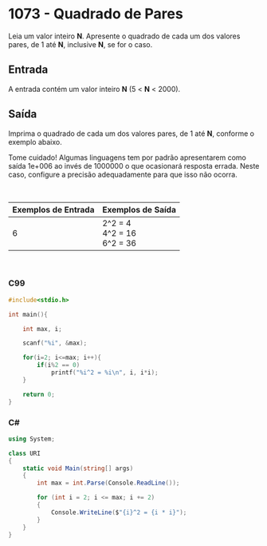 # 1073 - Quadrado de Pares

Leia um valor inteiro **N**. Apresente o quadrado de cada um dos valores pares, de 1 até **N**, inclusive **N**, se for o caso.

## Entrada

A entrada contém um valor inteiro **N** (5 < **N** < 2000).

## Saída

Imprima o quadrado de cada um dos valores pares, de 1 até **N**, conforme o exemplo abaixo.

Tome cuidado! Algumas linguagens tem por padrão apresentarem como saída 1e+006 ao invés de 1000000 o que ocasionará resposta errada. Neste caso, configure a precisão adequadamente para que isso não ocorra.

&nbsp;

| Exemplos de Entrada | Exemplos de Saída                     |
| ------------------- | ------------------------------------- |
| 6                   | 2^2 = 4 <br/> 4^2 = 16 <br/> 6^2 = 36 |

&nbsp;

### C99

```c
#include<stdio.h>

int main(){

	int max, i;

	scanf("%i", &max);

	for(i=2; i<=max; i++){
		if(i%2 == 0)
			printf("%i^2 = %i\n", i, i*i);
	}

	return 0;
}
```

### C#

```cs
using System;

class URI
{
    static void Main(string[] args)
    {
        int max = int.Parse(Console.ReadLine());

        for (int i = 2; i <= max; i += 2)
        {
            Console.WriteLine($"{i}^2 = {i * i}");
        }
    }
}
```
